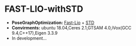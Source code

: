 # FAST-LIO-withSTD

* **PoseGraphOptimization:** [Fast-Lio](https://github.com/hku-mars/FAST_LIO) + [STD](https://github.com/hku-mars/STD)
* **Convirments:** ubuntu 18.04,Ceres 2.1,GTSAM 4.0,iVox(GCC 9.4,C++17),Eigen 3.3.9
* In development...
